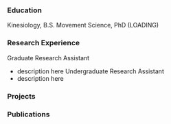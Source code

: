 ### Education
Kinesiology, B.S. 
Movement Science, PhD (LOADING)

### Research Experience
Graduate Research Assistant
- description here
Undergraduate Research Assistant
- description here

### Projects

### Publications
